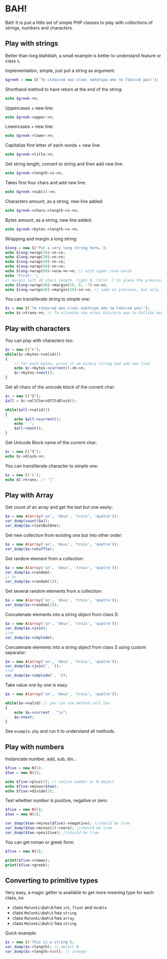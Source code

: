 # BAH!

Bah! It is just a little set of simple PHP classes to play with collections of strings, numbers and characters.


## Play with strings

Better than long blahblah, a small example is better to understand feature or class `S`.

Implementation, simple, just put a string as argument:

```php
$greek = new S('Τα ελληνικά σου είναι καλύτερα απο τα Γαλλικά μου!');
```

Shorthand method to have return at the end of the string:

```php
echo $greek->n;
```

Uppercases + new line:

```php
echo $greek->upper->n;
```

Lowercases + new line:

```php
echo $greek->lower->n;
```

Capitalize first letter of each words + new line:

```php
echo $greek->title->n;
```

Get string length, convert to string and then add new line:

```php
echo $greek->length->s->n;
```

Takes first four chars and add new line:

```php
echo $greek->sub(4)->n;
```

Characters amount, as a string, new line added:

```php
echo $greek->chars->length->s->n;
```

Bytes amount, as a string, new line added:

```php
echo $greek->bytes->length->s->n;
```

Wrapping and margin a long string:

```php
$long = new S('Put a very long string here…');
echo $long->wrap(20)->n->n;
echo $long->wrap(30)->n->n;
echo $long->wrap(40)->n->n;
echo $long->wrap(80)->n->n;
echo $long->wrap(80)->ucw->n->n; // with upper case words
echo 'First: ';
// margin left 10 chars length, right 0, first -7 to place the previous string "First: "
echo $long->wrap(40)->margin(10, 0, -7)->n->n;
echo $long->wrap(40)->margin(10)->n->n; // same as previous, but only left margin
```

You can transliterate string to simple one:

```php
$s = new S('Τα ελληνικά σου είναι καλύτερα απο τα Γαλλικά μου!');
echo $s->trans->n; // Ta ellenika sou einai kalytera apo ta Gallika mou!
```

## Play with characters

You can play with characters too:

```php
$c = new C("€");
while($c->bytes->valid())
{
    // for each bytes, print it as binary string and add new line
    echo $c->bytes->current()->b->n;
    $c->bytes->next();
}
```

Get all chars of the unicode block of the current char:

```php
$c = new C("Œ");
$all = $c->allCharsOfItsBlock();

while($all->valid())
{
    echo $all->current();
    echo ' ';
    $all->next();
}
```

Get Unicode Block name of the current char:

```php
$c = new C("Œ");
echo $c->block->n;
```

You can transliterate character to simple one:

```php
$s = new C('λ');
echo $C->trans; // "l"
```

## Play with Array

Get count of an array and get the last but one easily:

```php
$a = new A(array('un', 'deux', 'trois', 'quatre'));
var_dump(count($a));
var_dump($a->lastButOne);
```

Get new collection from existing one but into other order:

```php
$a = new A(array('un', 'deux', 'trois', 'quatre'));
var_dump($a->shuffle);
```

Get random element from a collection:

```php
$a = new A(array('un', 'deux', 'trois', 'quatre'));
var_dump($a->random);
// or
var_dump($a->random(1));
```

Get several random elements from a collection:

```php
$a = new A(array('un', 'deux', 'trois', 'quatre'));
var_dump($a->random(2));
```

Concatenate elements into a string object from class S:

```php
$a = new A(array('un', 'deux', 'trois', 'quatre'));
var_dump($a->join);
//or
var_dump($a->implode);
```

Concatenate elements into a string object from class S using custom separator:

```php
$a = new A(array('un', 'deux', 'trois', 'quatre'));
var_dump($a->join(', '));
//or
var_dump($a->implode(', '));
```

Take value one by one is easy:

```php
$a = new A(array('un', 'deux', 'trois', 'quatre'));

while($a->valid) // you can use method call too
{
    echo $a->current . "\n";
    $a->next;
}
```


See `example.php` and run it to understand all methods.

## Play with numbers

Instanciate number, add, sub, div…

```php
$five = new N(5);
$two = new N(2);

echo $five->plus(2); // native number or N object
echo $five->minus($two);
echo $five->divide(2);
```

Test whether number is positive, negative or zero:

```php
$five = new N(5);
$two = new N(2);

var_dump($two->minus($five)->negative); //should be true
var_dump($two->minus(2)->zero); //should be true
var_dump($two->positive); //should be true
```

You can get roman or greek form:

```php
$five = new N(5);

print($five->roman);
print($five->greek);
```

## Converting to primitive types

Very easy, a magic getter is available to get more meaning type for each class, so:

 - class `Malenki\Bah\N` has `int`, `float` and `double`
 - class `Malenki\Bah\S` has `string`
 - class `Malenki\Bah\A` has `array`
 - class `Malenki\Bah\C` has `string`

Quick example:

```php
$s = new S('This is a string');
var_dump($s->length); // object N
var_dump($s->length->int); // integer
```
